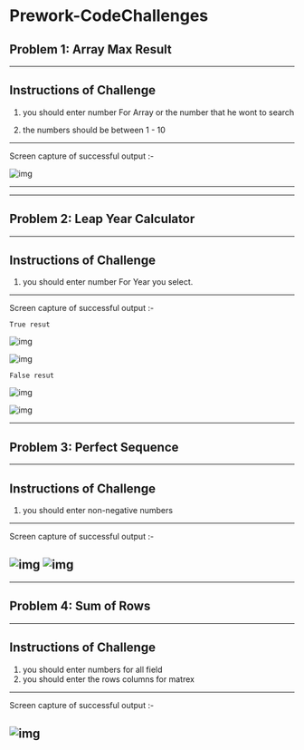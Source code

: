 # Prework-CodeChallenges

## Problem 1: Array Max Result
---

Instructions of Challenge
---

1. you should enter number For Array or the number that he wont to search

2. the numbers should be between 1 - 10
-----

Screen capture of successful output :-

![img](https://firebasestorage.googleapis.com/v0/b/f22f-3c23f.appspot.com/o/DotNet%2Fdotnet-ch1.PNG?alt=media&token=91d89080-cd3b-45f7-a1d6-f7b05af7fc0b)

-------

------

## Problem 2: Leap Year Calculator
---

Instructions of Challenge
---

1. you should enter number For Year you select.

-----

Screen capture of successful output :-

```
True resut
```
![img](https://firebasestorage.googleapis.com/v0/b/f22f-3c23f.appspot.com/o/DotNet%2Fch2-2.PNG?alt=media&token=903cb2e9-db29-48de-8cf0-3c78b360a0e7)


![img](https://firebasestorage.googleapis.com/v0/b/f22f-3c23f.appspot.com/o/DotNet%2Fch2-3.PNG?alt=media&token=2cdb57d7-fa61-4ca8-a3fe-9c8d16f5adf4)


```
False resut
```
![img](https://firebasestorage.googleapis.com/v0/b/f22f-3c23f.appspot.com/o/DotNet%2Fch2-1.PNG?alt=media&token=36283d5f-f06e-4469-8ace-f42176158dd1)


![img](https://firebasestorage.googleapis.com/v0/b/f22f-3c23f.appspot.com/o/DotNet%2Fch2-4.PNG?alt=media&token=e2481284-c03c-474d-9348-893116546dad)


------
## Problem 3: Perfect Sequence
---

Instructions of Challenge
---

1. you should enter non-negative numbers  


-----

Screen capture of successful output :-

![img](https://firebasestorage.googleapis.com/v0/b/f22f-3c23f.appspot.com/o/DotNet%2Fch3-1.PNG?alt=media&token=212fc126-cfb3-4496-8947-df87c971d0dd)
![img](https://firebasestorage.googleapis.com/v0/b/f22f-3c23f.appspot.com/o/DotNet%2Fch3-2.PNG?alt=media&token=0962fae4-345d-4772-9ee0-76204bac0070)
-------



------
## Problem 4: Sum of Rows
---

Instructions of Challenge
---

1. you should enter  numbers for all field
2. you should enter the rows columns for matrex  


-----

Screen capture of successful output :-

![img](https://firebasestorage.googleapis.com/v0/b/f22f-3c23f.appspot.com/o/DotNet%2Fch4.PNG?alt=media&token=cc4e64c7-7b39-4824-8141-f0aec554bb9c)
-------






